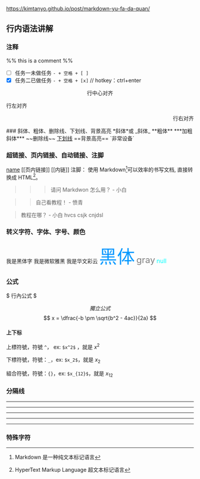 https://kimtanyo.github.io/post/markdown-yu-fa-da-quan/

## 行内语法讲解

###  注释
<!--哈哈我是注释，不会在浏览器中显示。-->
%% this is a comment %%

- [ ] 任务一未做任务 `- + 空格 + [ ]` 
- [x] 任务二已做任务 `- + 空格 + [x]`
// hotkey：ctrl+enter

<center>行中心对齐</center>
<p align="left">行左对齐</p>
<p align="right">行右对齐</p>
### 斜体、粗体、删除线、下划线、背景高亮
*斜体*或 _斜体_
**粗体**
***加粗斜体***
~~删除线~~
<u>下划线</u>
==背景高亮==
`非常设备`

### 超链接、页内链接、自动链接、注脚
[name](https://kimtanyo.github.io/post/markdown-yu-fa-da-quan/)
[[页内链接]]
[[内链]]
注脚：
使用 Markdown[^2]可以效率的书写文档, 直接转换成 HTML[^3]。 


[^2]: Markdown 是一种纯文本标记语言 

[^3]: HyperText Markup Language 超文本标记语言


> > > 请问 Markdwon 怎么用？ - 小白


> > 自己看教程！ - 愤青

> 教程在哪？ - 小白
> hvcs
> csjk
> cnjdsl


### 转义字符、字体、字号、颜色
<font face="黑体">我是黑体字</font> 
<font face="微软雅黑">我是微软雅黑</font> 
<font face="STCAIYUN">我是华文彩云</font> 
<font color=#0099ff size=12 face="黑体">黑体</font> 
<font color=gray size=5>gray</font> 
<font color=#00ffff size=3>null</font>

### 公式
$ 行內公式 $

$$ 獨立公式 $$
$$
	x = \dfrac{-b \pm \sqrt{b^2 - 4ac}}{2a} 
$$

#### 上下标

上標符號，符號 `^`， ex:  `$x^2$` ，就是 $x^2$

下標符號，符號：`_`，ex: `$x_2$`，就是 $x_2$

組合符號，符號：`{}`，ex: `$x_{12}$`，就是 $x_{12}$


###  分隔线
* * *
***
*****
- - -
-----------

### 特殊字符


